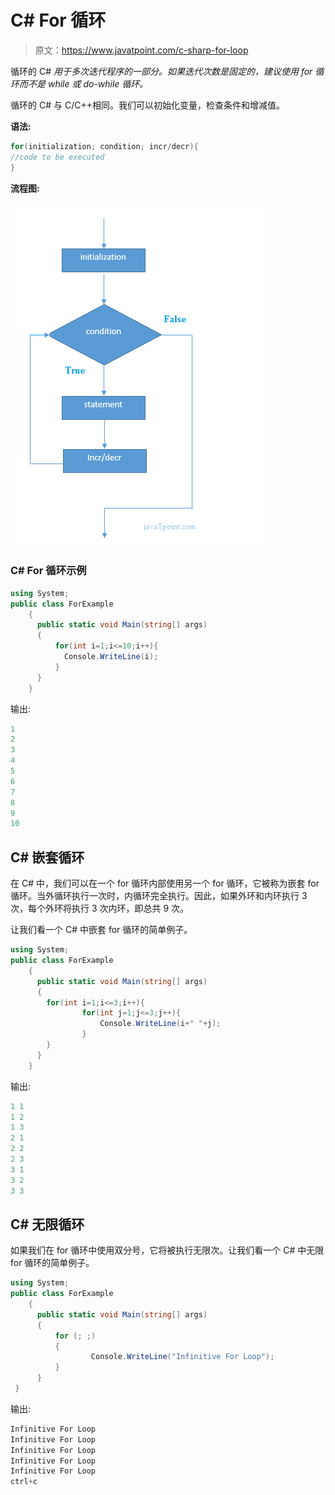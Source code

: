 # C# For 循环

> 原文：<https://www.javatpoint.com/c-sharp-for-loop>

循环的 C# *用于多次迭代程序的一部分。如果迭代次数是固定的，建议使用 for 循环而不是 while 或 do-while 循环。*

循环的 C# 与 C/C++相同。我们可以初始化变量，检查条件和增减值。

**语法:**

```cs
for(initialization; condition; incr/decr){
//code to be executed
}

```

**流程图:**

![C# for loop flowchart](img/fa3f100d4c57f57611766540446b1414.png)

### C# For 循环示例

```cs
using System;
public class ForExample
    {
      public static void Main(string[] args)
      {
          for(int i=1;i<=10;i++){  
            Console.WriteLine(i);  
          }  
      }
    }

```

输出:

```cs
1
2
3
4
5
6
7
8
9
10

```

## C# 嵌套循环

在 C# 中，我们可以在一个 for 循环内部使用另一个 for 循环，它被称为嵌套 for 循环。当外循环执行一次时，内循环完全执行。因此，如果外环和内环执行 3 次，每个外环将执行 3 次内环，即总共 9 次。

让我们看一个 C# 中嵌套 for 循环的简单例子。

```cs
using System;
public class ForExample
    {
      public static void Main(string[] args)
      {
        for(int i=1;i<=3;i++){  
                for(int j=1;j<=3;j++){  
                    Console.WriteLine(i+" "+j);  
                }  
        }  
      }
    }

```

输出:

```cs
1 1
1 2
1 3
2 1
2 2 
2 3
3 1
3 2
3 3

```

## C# 无限循环

如果我们在 for 循环中使用双分号，它将被执行无限次。让我们看一个 C# 中无限 for 循环的简单例子。

```cs
using System;
public class ForExample
    {
      public static void Main(string[] args)
      {
          for (; ;)
          {
                  Console.WriteLine("Infinitive For Loop");
          }  
      }
 }

```

输出:

```cs
Infinitive For Loop
Infinitive For Loop
Infinitive For Loop
Infinitive For Loop
Infinitive For Loop
ctrl+c

```